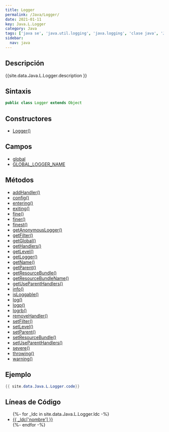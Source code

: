 ```yaml
---
title: Logger
permalink: /Java/Logger/
date: 2021-01-11
key: Java.L.Logger
category: Java
tags: ['java se', 'java.util.logging', 'java.logging', 'clase java', 'Java 1.4']
sidebar: 
  nav: java
---
```


## Descripción
{{site.data.Java.L.Logger.description }}

## Sintaxis
~~~java
public class Logger extends Object
~~~

## Constructores
* [Logger()](/Java/Logger/Logger/)

## Campos
* [global](/Java/Logger/global/)
* [GLOBAL_LOGGER_NAME](/Java/Logger/GLOBAL_LOGGER_NAME/)

## Métodos
* [addHandler()](/Java/Logger/addHandler/)
* [config()](/Java/Logger/config/)
* [entering()](/Java/Logger/entering/)
* [exiting()](/Java/Logger/exiting/)
* [fine()](/Java/Logger/fine/)
* [finer()](/Java/Logger/finer/)
* [finest()](/Java/Logger/finest/)
* [getAnonymousLogger()](/Java/Logger/getAnonymousLogger/)
* [getFilter()](/Java/Logger/getFilter/)
* [getGlobal()](/Java/Logger/getGlobal/)
* [getHandlers()](/Java/Logger/getHandlers/)
* [getLevel()](/Java/Logger/getLevel/)
* [getLogger()](/Java/Logger/getLogger/)
* [getName()](/Java/Logger/getName/)
* [getParent()](/Java/Logger/getParent/)
* [getResourceBundle()](/Java/Logger/getResourceBundle/)
* [getResourceBundleName()](/Java/Logger/getResourceBundleName/)
* [getUseParentHandlers()](/Java/Logger/getUseParentHandlers/)
* [info()](/Java/Logger/info/)
* [isLoggable()](/Java/Logger/isLoggable/)
* [log()](/Java/Logger/log/)
* [logp()](/Java/Logger/logp/)
* [logrb()](/Java/Logger/logrb/)
* [removeHandler()](/Java/Logger/removeHandler/)
* [setFilter()](/Java/Logger/setFilter/)
* [setLevel()](/Java/Logger/setLevel/)
* [setParent()](/Java/Logger/setParent/)
* [setResourceBundle()](/Java/Logger/setResourceBundle/)
* [setUseParentHandlers()](/Java/Logger/setUseParentHandlers/)
* [severe()](/Java/Logger/severe/)
* [throwing()](/Java/Logger/throwing/)
* [warning()](/Java/Logger/warning/)

## Ejemplo
~~~java
{{ site.data.Java.L.Logger.code}}
~~~

## Líneas de Código
<ul>
{%- for _ldc in site.data.Java.L.Logger.ldc -%}
   <li>
       <a href="{{_ldc['url'] }}">{{ _ldc['nombre'] }}</a>
   </li>
{%- endfor -%}
</ul>

